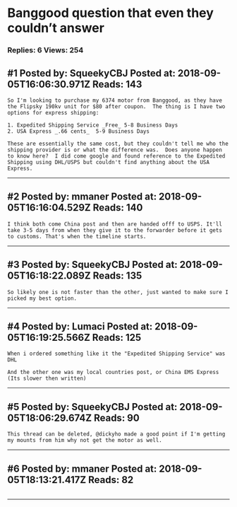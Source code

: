 # Banggood question that even they couldn&rsquo;t answer

### Replies: 6 Views: 254

## \#1 Posted by: SqueekyCBJ Posted at: 2018-09-05T16:06:30.971Z Reads: 143

```
So I'm looking to purchase my 6374 motor from Banggood, as they have the Flipsky 190kv unit for $80 after coupon.  The thing is I have two options for express shipping:

1. Expedited Shipping Service _Free_ 5-8 Business Days
2. USA Express _.66 cents_  5-9 Business Days

These are essentially the same cost, but they couldn't tell me who the shipping provider is or what the difference was.  Does anyone happen to know here?  I did come google and found reference to the Expedited Shipping using DHL/USPS but couldn't find anything about the USA Express.
```

---
## \#2 Posted by: mmaner Posted at: 2018-09-05T16:16:04.529Z Reads: 140

```
I think both come China post and then are handed offf to USPS. It'll take 3-5 days from when they give it to the forwarder before it gets to customs. That's when the timeline starts.
```

---
## \#3 Posted by: SqueekyCBJ Posted at: 2018-09-05T16:18:22.089Z Reads: 135

```
So likely one is not faster than the other, just wanted to make sure I picked my best option.
```

---
## \#4 Posted by: Lumaci Posted at: 2018-09-05T16:19:25.566Z Reads: 125

```
When i ordered something like it the "Expedited Shipping Service" was DHL

And the other one was my local countries post, or China EMS Express (Its slower then written)
```

---
## \#5 Posted by: SqueekyCBJ Posted at: 2018-09-05T18:06:29.674Z Reads: 90

```
This thread can be deleted, @dickyho made a good point if I'm getting my mounts from him why not get the motor as well.
```

---
## \#6 Posted by: mmaner Posted at: 2018-09-05T18:13:21.417Z Reads: 82

```

```

---
